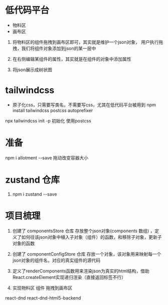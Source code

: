 # 低代码平台
- 物料区
- 画布区

1. 将物料区的组件拖拽到画布区即可，其实就是维护一个json对象，
用户执行拖拽，我们将组件对象添加到json的某一层中

2. 在右侧编辑某组件的属性，其实就是在组件的对象中添加属性

3. 将json展示成树状图

# tailwindcss
- 原子化css，只需要写类名，不需要写css，尤其在低代码平台被用到
npm install tailwindcss  postcss  autoprefixer

npx tailwindcss init -p  初始化 使用postcss

# 准备
npm i allotment --save 拖动改变容器大小

# zustand 仓库
1. npm i zustand --save

# 项目梳理

1. 创建了 componentsStore 仓库 存放整个json对象(components 数组) ，定义了如何往该json对象中植入子对象（组件）的函数，和移除子对象，更新子对象的函数

2. 创建了 componentConfigStore 仓库 存放一个对象，该对象用来映射每一个json对象的组件名，对应的真实组件的源代码

3. 定义了renderComponents函数用来渲染json为真实的html结构，借助React.createElement实现递归渲染（直接返回标签不行）

4. 实现物料区 组件 拖拽到画布区

react-dnd
react-dnd-html5-backend